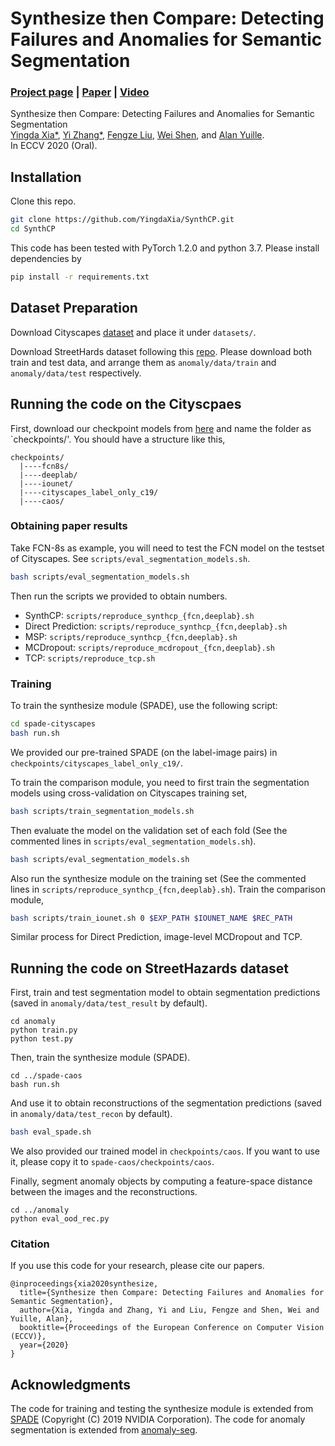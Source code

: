 # Synthesize then Compare: Detecting Failures and Anomalies for Semantic Segmentation

### [Project page](#) |   [Paper](https://arxiv.org/pdf/2003.08440.pdf) | [Video](#) 

Synthesize then Compare: Detecting Failures and Anomalies for Semantic Segmentation <br>
[Yingda Xia*](https://yingdaxia.xyz),  [Yi Zhang*](https://edz-o.github.io), [Fengze Liu](https://scholar.google.com/citations?user=T3EjsaAAAAAJ&hl=en), [Wei Shen](http://wei-shen.weebly.com/), and [Alan Yuille](https://www.cs.jhu.edu/~ayuille/).<br>
In ECCV 2020 (Oral).

## Installation

Clone this repo.
```bash
git clone https://github.com/YingdaXia/SynthCP.git
cd SynthCP
```

This code has been tested with PyTorch 1.2.0 and python 3.7. Please install dependencies by
```bash
pip install -r requirements.txt
```

## Dataset Preparation

Download Cityscapes [dataset](https://www.cityscapes-dataset.com/) and place it under `datasets/`.

Download StreetHards dataset following this [repo](https://github.com/hendrycks/anomaly-seg). Please download both train and test data, and arrange them as ```anomaly/data/train``` and ```anomaly/data/test``` respectively.

## Running the code on the Cityscpaes

First, download our checkpoint models from [here](https://www.cs.jhu.edu/~yzh/synthcp_failure_checkpoints.zip) and name the folder as `checkpoints/'. You should have a structure like this,

```
checkpoints/
  |----fcn8s/
  |----deeplab/
  |----iounet/
  |----cityscapes_label_only_c19/
  |----caos/
```

### Obtaining paper results
Take FCN-8s as example, you will need to test the FCN model on the testset of Cityscapes. See `scripts/eval_segmentation_models.sh`.

```bash
bash scripts/eval_segmentation_models.sh
```

Then run the scripts we provided to obtain numbers. 

- SynthCP: `scripts/reproduce_synthcp_{fcn,deeplab}.sh`
- Direct Prediction: `scripts/reproduce_synthcp_{fcn,deeplab}.sh`
- MSP: `scripts/reproduce_synthcp_{fcn,deeplab}.sh` 
- MCDropout: `scripts/reproduce_mcdropout_{fcn,deeplab}.sh`
- TCP: `scripts/reproduce_tcp.sh`

### Training 

To train the synthesize module (SPADE), use the following script:
```bash
cd spade-cityscapes
bash run.sh
```
We provided our pre-trained SPADE (on the label-image pairs) in ```checkpoints/cityscapes_label_only_c19/```.

To train the comparison module, you need to first train the segmentation models using cross-validation on Cityscapes training set, 

```bash
bash scripts/train_segmentation_models.sh
```

Then evaluate the model on the validation set of each fold (See the commented lines in `scripts/eval_segmentation_models.sh`).

```bash
bash scripts/eval_segmentation_models.sh
```

Also run the synthesize module on the training set (See the commented lines in `scripts/reproduce_synthcp_{fcn,deeplab}.sh`). Train the comparison module,

```bash
bash scripts/train_iounet.sh 0 $EXP_PATH $IOUNET_NAME $REC_PATH
```

Similar process for Direct Prediction, image-level MCDropout and TCP.

## Running the code on StreetHazards dataset

First, train and test segmentation model to obtain segmentation predictions (saved in ```anomaly/data/test_result``` by default).
```
cd anomaly
python train.py
python test.py
```

Then, train the synthesize module (SPADE). 
```
cd ../spade-caos
bash run.sh
```
And use it to obtain reconstructions of the segmentation predictions (saved in ```anomaly/data/test_recon``` by default).
```bash
bash eval_spade.sh
```
We also provided our trained model in ```checkpoints/caos```. If you want to use it, please copy it to ```spade-caos/checkpoints/caos```.

Finally, segment anomaly objects by computing a feature-space distance between the images and the reconstructions.
```
cd ../anomaly
python eval_ood_rec.py
```

### Citation
If you use this code for your research, please cite our papers.
```
@inproceedings{xia2020synthesize,
  title={Synthesize then Compare: Detecting Failures and Anomalies for Semantic Segmentation},
  author={Xia, Yingda and Zhang, Yi and Liu, Fengze and Shen, Wei and Yuille, Alan},
  booktitle={Proceedings of the European Conference on Computer Vision (ECCV)},
  year={2020}
}
```

## Acknowledgments
The code for training and testing the synthesize module is extended from [SPADE](https://github.com/nvlabs/spade/) (Copyright (C) 2019 NVIDIA Corporation). The code for anomaly segmentation is extended from [anomaly-seg](https://github.com/hendrycks/anomaly-seg).
